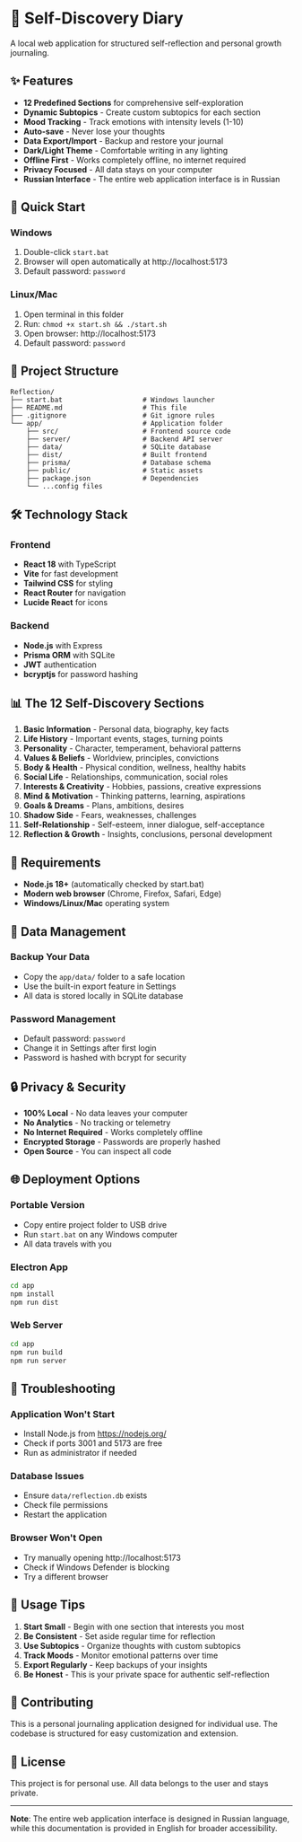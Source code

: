 # 📖 Self-Discovery Diary

A local web application for structured self-reflection and personal growth journaling.

## ✨ Features

- **12 Predefined Sections** for comprehensive self-exploration
- **Dynamic Subtopics** - Create custom subtopics for each section
- **Mood Tracking** - Track emotions with intensity levels (1-10)
- **Auto-save** - Never lose your thoughts
- **Data Export/Import** - Backup and restore your journal
- **Dark/Light Theme** - Comfortable writing in any lighting
- **Offline First** - Works completely offline, no internet required
- **Privacy Focused** - All data stays on your computer
- **Russian Interface** - The entire web application interface is in Russian

## 🚀 Quick Start

### Windows
1. Double-click `start.bat`
2. Browser will open automatically at http://localhost:5173
3. Default password: `password`

### Linux/Mac
1. Open terminal in this folder
2. Run: `chmod +x start.sh && ./start.sh`
3. Open browser: http://localhost:5173
4. Default password: `password`

## 📁 Project Structure

```
Reflection/
├── start.bat                    # Windows launcher
├── README.md                    # This file
├── .gitignore                   # Git ignore rules
└── app/                         # Application folder
    ├── src/                     # Frontend source code
    ├── server/                  # Backend API server
    ├── data/                    # SQLite database
    ├── dist/                    # Built frontend
    ├── prisma/                  # Database schema
    ├── public/                  # Static assets
    ├── package.json             # Dependencies
    └── ...config files
```

## 🛠️ Technology Stack

### Frontend
- **React 18** with TypeScript
- **Vite** for fast development
- **Tailwind CSS** for styling
- **React Router** for navigation
- **Lucide React** for icons

### Backend
- **Node.js** with Express
- **Prisma ORM** with SQLite
- **JWT** authentication
- **bcryptjs** for password hashing

## 📊 The 12 Self-Discovery Sections

1. **Basic Information** - Personal data, biography, key facts
2. **Life History** - Important events, stages, turning points
3. **Personality** - Character, temperament, behavioral patterns
4. **Values & Beliefs** - Worldview, principles, convictions
5. **Body & Health** - Physical condition, wellness, healthy habits
6. **Social Life** - Relationships, communication, social roles
7. **Interests & Creativity** - Hobbies, passions, creative expressions
8. **Mind & Motivation** - Thinking patterns, learning, aspirations
9. **Goals & Dreams** - Plans, ambitions, desires
10. **Shadow Side** - Fears, weaknesses, challenges
11. **Self-Relationship** - Self-esteem, inner dialogue, self-acceptance
12. **Reflection & Growth** - Insights, conclusions, personal development

## 🔧 Requirements

- **Node.js 18+** (automatically checked by start.bat)
- **Modern web browser** (Chrome, Firefox, Safari, Edge)
- **Windows/Linux/Mac** operating system

## 💾 Data Management

### Backup Your Data
- Copy the `app/data/` folder to a safe location
- Use the built-in export feature in Settings
- All data is stored locally in SQLite database

### Password Management
- Default password: `password`
- Change it in Settings after first login
- Password is hashed with bcrypt for security

## 🔒 Privacy & Security

- **100% Local** - No data leaves your computer
- **No Analytics** - No tracking or telemetry
- **No Internet Required** - Works completely offline
- **Encrypted Storage** - Passwords are properly hashed
- **Open Source** - You can inspect all code

## 🌐 Deployment Options

### Portable Version
- Copy entire project folder to USB drive
- Run `start.bat` on any Windows computer
- All data travels with you

### Electron App
```bash
cd app
npm install
npm run dist
```

### Web Server
```bash
cd app
npm run build
npm run server
```

## 🐛 Troubleshooting

### Application Won't Start
- Install Node.js from https://nodejs.org/
- Check if ports 3001 and 5173 are free
- Run as administrator if needed

### Database Issues
- Ensure `data/reflection.db` exists
- Check file permissions
- Restart the application

### Browser Won't Open
- Try manually opening http://localhost:5173
- Check if Windows Defender is blocking
- Try a different browser

## 📝 Usage Tips

1. **Start Small** - Begin with one section that interests you most
2. **Be Consistent** - Set aside regular time for reflection
3. **Use Subtopics** - Organize thoughts with custom subtopics
4. **Track Moods** - Monitor emotional patterns over time
5. **Export Regularly** - Keep backups of your insights
6. **Be Honest** - This is your private space for authentic self-reflection

## 🤝 Contributing

This is a personal journaling application designed for individual use. The codebase is structured for easy customization and extension.

## 📄 License

This project is for personal use. All data belongs to the user and stays private.

---

**Note**: The entire web application interface is designed in Russian language, while this documentation is provided in English for broader accessibility. 
